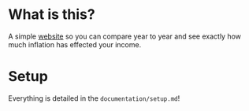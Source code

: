 # What is this?

A simple [website](https://jeff-hykin.github.io/your_real_income/) so you can compare year to year and see exactly how much inflation has effected your income.

# Setup

Everything is detailed in the `documentation/setup.md`!
